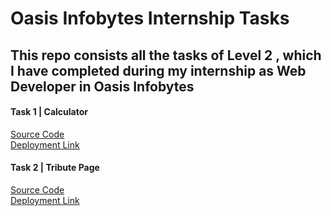 # Oasis Infobytes Internship Tasks
## This repo consists all the tasks of Level 2 , which I have completed during my internship as Web Developer in Oasis Infobytes
#### Task 1 | Calculator
[Source Code](https://github.com/khushi11saxena/Oasis/tree/main/Calculator.1)
<br>
[Deployment Link](https://khushi11saxena.github.io/Calculator/)

#### Task 2 | Tribute Page
[Source Code](https://github.com/khushi11saxena/Oasis/tree/main/tribute%20page)
<br>
[Deployment Link](https://khushi11saxena.github.io/Tribute-Page/)
